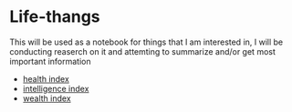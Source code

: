 # Life-thangs
This will be used as a notebook for things that I am interested in, I will be conducting reaserch on it and attemting to summarize and/or get most important information

- [health index](health/index)
- [intelligence  index](intelligence/index)
- [wealth index](wealth/index)
